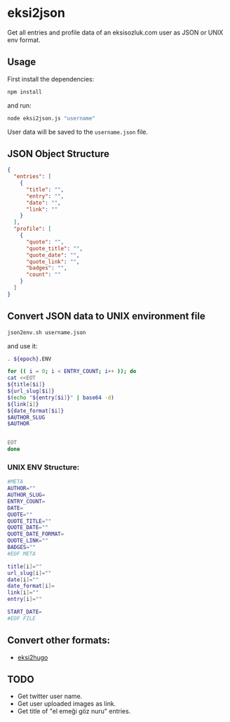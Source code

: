 # eksi2json

Get all entries and profile data of an eksisozluk.com user as JSON or UNIX env format.

## Usage

First install the dependencies:

```bash
npm install
```

and run:

```bash
node eksi2json.js "username"
```

User data will be saved to the `username.json` file.

## JSON Object Structure

```json
{
  "entries": [
    {
      "title": "",
      "entry": "",
      "date": "",
      "link": ""
    }
  ],
  "profile": [
    {
      "quote": "",
      "quote_title": "",
      "quote_date": "",
      "quote_link": "",
      "badges": "",
      "count": ""
    }
  ]
}
```

## Convert JSON data to UNIX environment file

```bash
json2env.sh username.json
```

and use it:

```bash
. ${epoch}.ENV
```

```bash
for (( i = 0; i < ENTRY_COUNT; i++ )); do
cat <<EOT
${title[$i]}
${url_slug[$i]}
$(echo "${entry[$i]}" | base64 -d)
${link[i]}
${date_format[$i]}
$AUTHOR_SLUG
$AUTHOR


EOT
done
```

### UNIX ENV Structure:

```bash
#META
AUTHOR=""
AUTHOR_SLUG=             
ENTRY_COUNT=  
DATE=          
QUOTE=""
QUOTE_TITLE=""
QUOTE_DATE=""
QUOTE_DATE_FORMAT=                    
QUOTE_LINK=""
BADGES=""
#EOF META

title[i]=""
url_slug[i]=""
date[i]=""
date_format[i]=                    
link[i]=""
entry[i]=""

START_DATE=                    
#EOF FILE
```

## Convert other formats:

 - [eksi2hugo](https://github.com/rojenzaman/eksi2hugo)

## TODO

 - Get twitter user name.
 - Get user uploaded images as link.
 - Get title of "el emeği göz nuru" entries.
